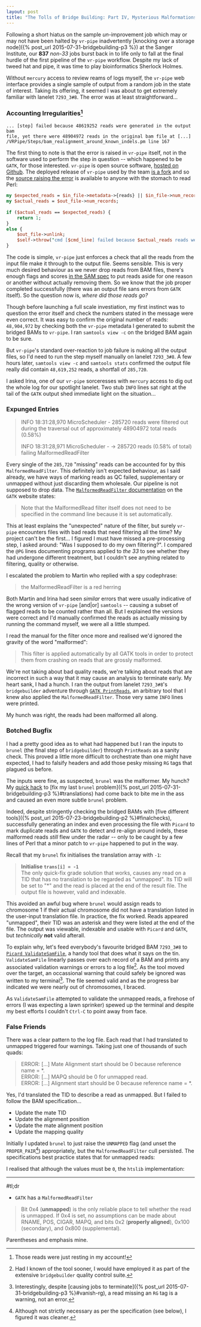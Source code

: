 ```yaml
---
layout: post
title: "The Tolls of Bridge Building: Part IV, Mysterious Malformations [WIP]"
---
```


Following a short hiatus on the sample *un*-improvement job which may or may not
have been halted by `vr-pipe` inadvertently [knocking over a storage node]({% post_url 2015-07-31-bridgebuilding-p3 %})
at the Sanger Institute, our **837** *non-33* jobs burst back in to life
only to fall at the final hurdle of the first pipeline of the `vr-pipe`
workflow. Despite my lack of tweed hat and pipe, it was time to play
bioinformatics Sherlock Holmes.

Without `mercury` access to review reams of logs myself, the `vr-pipe` web interface
provides a single sample of output from a random job in the state of interest.
Taking its offering, it seemed I was about to get extremely familiar with lanelet `7293_3#8`.
The error was at least straightforward...

### Accounting Irregularities[^0]

```
... [step] failed because 48619252 reads were generated in the output bam
file, yet there were 48904972 reads in the original bam file at [...]
/VRPipe/Steps/bam_realignment_around_known_indels.pm line 167
```

The first thing to note is that the error is raised in `vr-pipe` itself,
not in the software used to perform the step in question -- which happened to be `GATK`,
for those interested. `vr-pipe` is open source software,
[hosted on Github](https://github.com/VertebrateResequencing/vr-pipe). The deployed release of
`vr-pipe` used by the team [is a fork](https://github.com/wtsi-hgi/vr-pipe) and so the
[source raising the error](https://github.com/wtsi-hgi/vr-pipe/blob/hgi-release/modules/VRPipe/Steps/bam_realignment_around_known_indels.pm#L166)
is available to anyone with the stomach to read Perl:

```perl
my $expected_reads = $in_file->metadata->{reads} || $in_file->num_records;
my $actual_reads = $out_file->num_records;
        
if ($actual_reads == $expected_reads) {
    return 1;
}
else {
    $out_file->unlink;
    $self->throw("cmd [$cmd_line] failed because $actual_reads reads were generated in the output bam file, yet there were $expected_reads reads in the original bam file");
}
```

The code is simple, `vr-pipe` just enforces a check that all the reads from the
input file make it through to the output file. Seems sensible. This is very much
desired behaviour as we never drop reads from BAM files, there's enough flags and
scores [in the SAM spec](https://samtools.github.io/hts-specs/SAMv1.pdf) to put reads
aside for one reason or another without actually removing them.
So we know that the job proper completed successfully (there was an output file sans
errors from `GATK` itself). So the question now is, *where did those reads go?*

Though before launching a full scale investiation, my first instinct was to question the error
itself and check the numbers stated in the message were
even correct. It was easy to confirm the original number of reads: `48,904,972` by checking
both the `vr-pipe` metadata I generated to submit the bridged BAMs to `vr-pipe`. I ran
`samtools view -c` on the bridged BAM again to be sure.

But `vr-pipe`'s standard over-reaction to job failure is nuking all the output files, so I'd
need to run the step myself manually on lanelet `7293_3#8`. A few hours later, `samtools view -c`
and `samtools stats` confirmed the output file really did contain `48,619,252` reads, a shortfall of `285,720`.

I asked Irina, one of our `vr-pipe` sorceresses with `mercury` access to dig out the
whole log for our spotlight lanelet. Two stub `INFO` lines sat right at the tail of the `GATK`
output shed immediate light on the situation...

### Expunged Entries

> INFO 18:31:28,970 MicroScheduler - 285720 reads were filtered out during the traversal out of approximately 48904972 total reads (0.58%)
> 
> INFO 18:31:28,971 MicroScheduler - -> 285720 reads (0.58% of total) failing MalformedReadFilter

Every single of the `285,720` "missing" reads can be accounted for by this `MalformedReadFilter`.
This definitely isn't expected behaviour, as I said already, we have ways of marking reads as QC failed, supplementary or unmapped without just discarding them wholesale. Our pipeline is not supposed to drop data.
The [`MalformedReadFilter` documentation](https://www.broadinstitute.org/gatk/gatkdocs/org_broadinstitute_gatk_engine_filters_MalformedReadFilter.php) on the `GATK` website states:

> Note that the MalformedRead filter itself does not need to be specified in the command line because it is set automatically.

This at least explains the "unexpected" nature of the filter, but surely `vr-pipe` encounters files with bad
reads that need filtering all the time? My project can't be the first...
I figured I must have missed a pre-processing step, I asked around: "Was I supposed to do my own filtering?". I compared
the `@PG` lines documenting programs applied to *the 33* to see whether they had undergone different treatment,
but I couldn't see anything related to filtering, quality or otherwise.

I escalated the problem to Martin who replied with a spy codephrase:

> the MalformedReadFilter is a red herring

Both Martin and Irina had seen *similar* errors that were usually indicative of the wrong version of
`vr-pipe` [and|or] `samtools` -- causing a subset of flagged reads to be counted rather than all.
But I explained the versions were correct and I'd manually confirmed the reads as actually missing
by running the command myself, we were all a little stumped.

I read the manual for the filter once more and realised we'd ignored the gravity of the word "malformed":

> This filter is applied automatically by all GATK tools in order to protect them from crashing on reads that are grossly malformed.

We're not taking about bad quality reads, we're talking about reads that are incorrect in such a way
that it may cause an analysis to terminate early. My heart sank, I had a hunch. I ran the output from
lanelet `7293_3#8`'s `bridgebuilder` adventure through [`GATK PrintReads`](https://www.broadinstitute.org/gatk/gatkdocs/org_broadinstitute_gatk_tools_walkers_readutils_PrintReads.php), an arbitrary tool
that I knew also applied the `MalformedReadFilter`. Those very same `INFO` lines were printed.

My hunch was right, the reads had been malformed all along.

### Botched Bugfix
I had a pretty good idea as to what had happened but I ran the inputs to `brunel`
(the final step of `bridgebuilder`) through `PrintReads` as a sanity check. This proved
a little more difficult to orchestrate than one might have expected, I had to falsify headers
and add those pesky missing `RG` tags that plagued us before.

The inputs were fine, as suspected, `brunel` was the malformer. My hunch? My [quick hack](https://github.com/SamStudio8/bridgebuilder/commit/e5a83b46d64f888c6dc7780779a2786d7849328e)
to [fix my last `brunel` problem]({% post_url 2015-07-31-bridgebuilding-p3 %}#translations) had come back
to bite me in the ass and caused an even more subtle `brunel` problem.

Indeed, despite stringently checking the bridged BAMs with
[five different tools]({% post_url 2015-07-23-bridgebuilding-p2 %}#finalchecks), successfully generating
an index and even processing the file with `Picard` to mark duplicate reads and `GATK` to detect and re-align
around indels, these malformed reads *still* flew under the radar -- only to be caught by a few
lines of Perl that a minor patch to `vr-pipe` happened to put in the way.

Recall that my `brunel` fix initialises the translation array with `-1`:

> **Initialise `trans[i] = -1`**  
> The only quick-fix grade solution that works, causes any read on a TID that has no translation to be regarded as "unmapped". Its TID will be set to "*" and the read is placed at the end of the result file. The output file is however, valid and indexable.

This avoided an awful bug where `brunel` would assign reads to chromosome 1 if their actual
chromosome did not have a translation listed in the user-input translation file.
In practice, the fix worked. Reads appeared "unmapped", their TID was an asterisk and they were listed at
the end of the file. The output was viewable, indexable and usable with `Picard` and `GATK`,
but *technically* **not** valid afterall.

To explain why, let's feed everybody's favourite bridged BAM `7293_3#8` to [`Picard ValidateSamFile`](http://broadinstitute.github.io/picard/command-line-overview.html#ValidateSamFile), a
handy tool that does what it says on the tin. `ValidateSamFile` linearly passes over each record of a
BAM and prints any associated validation warnings or errors to a log file[^1]. As the tool moved over the target,
an occassional warning that could safely be ignored was written to my terminal[^2]. The file seemed valid and
as the progress bar indicated we were nearly out of chromosomes, I braced.

As `ValidateSamFile` attempted to validate the unmapped reads, a firehose of errors (I was expecting
a lawn sprinker) spewed up the terminal and despite my best efforts I couldn't `Ctrl-C` to point away
from face.

### False Friends
There was a clear pattern to the log file. Each read that I had translated to unmapped triggered
four warnings. Taking just one of thousands of such quads:

> ERROR: [...] Mate Alignment start should be 0 because reference name = *.  
> ERROR: [...] MAPQ should be 0 for unmapped read.  
> ERROR: [...] Alignment start should be 0 because reference name = *.


Yes, I'd translated the TID to describe a read as unmapped. But I failed to follow the BAM specification...

* Update the mate TID
* Update the alignment position
* Update the mate alignment position
* Update the mapping quality

Initially I updated `brunel` to just raise the `UNMAPPED` flag (and unset the `PROPER_PAIR`[^3])
appropriately, but the `MalformedReadFilter` cull persisted. The specifications best practice
states that for unmapped reads:



I realised that although the values must be `0`, the `htslib` implementation:

* * *

#tl;dr
* `GATK` has a `MalformedReadFilter`

[^0]: Those reads were just resting in my account!

[^1]: Had I known of the tool sooner, I would have employed it as part of the extensive `bridgebuilder` quality control suite.

[^2]: Interestingly, despite [causing jobs to terminate]({% post_url 2015-07-31-bridgebuilding-p3 %}#vanish-rg), a read missing an `RG` tag is a warning, not an error.

[^3]: Although not strictly necessary as per the specification (see below), I figured it was cleaner.
    
   > Bit 0x4 (**unmapped**) is the only reliable place to tell whether the read is unmapped. If 0x4 is set, no assumptions can be made about RNAME, POS, CIGAR, MAPQ, and bits 0x2 (**properly aligned**), 0x100 (secondary), and 0x800 (supplemental).  
   
   Parentheses and emphasis mine.
